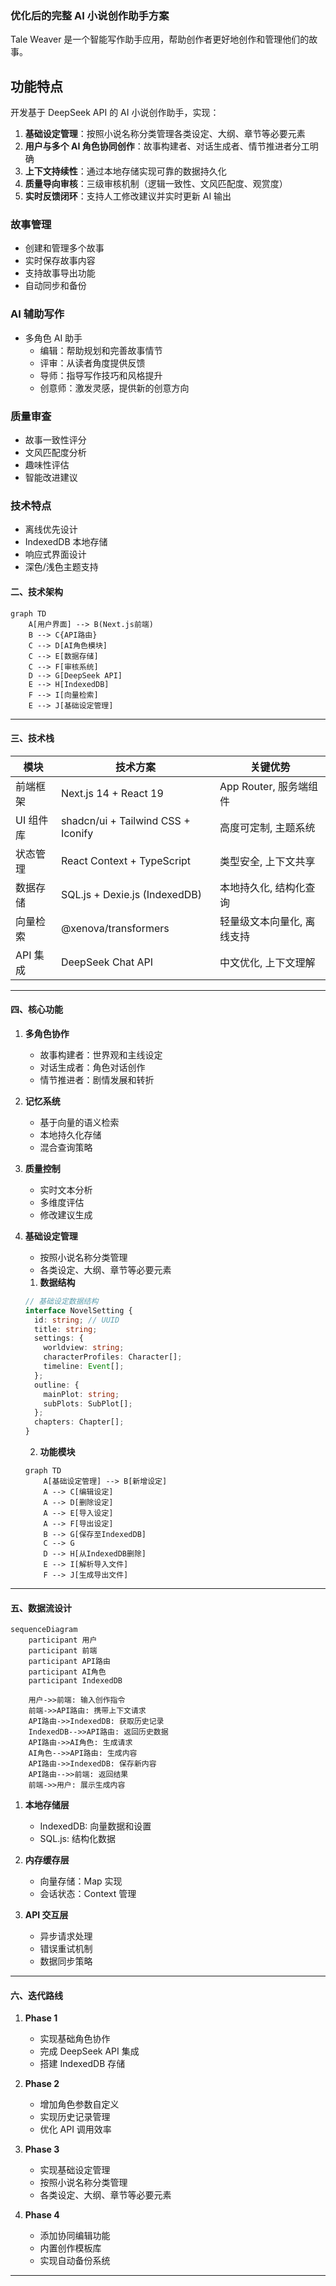### **优化后的完整 AI 小说创作助手方案**

Tale Weaver 是一个智能写作助手应用，帮助创作者更好地创作和管理他们的故事。

## 功能特点

开发基于 DeepSeek API 的 AI 小说创作助手，实现：

1. **基础设定管理**：按照小说名称分类管理各类设定、大纲、章节等必要元素
2. **用户与多个 AI 角色协同创作**：故事构建者、对话生成者、情节推进者分工明确
3. **上下文持续性**：通过本地存储实现可靠的数据持久化
4. **质量导向审核**：三级审核机制（逻辑一致性、文风匹配度、观赏度）
5. **实时反馈闭环**：支持人工修改建议并实时更新 AI 输出

### 故事管理

- 创建和管理多个故事
- 实时保存故事内容
- 支持故事导出功能
- 自动同步和备份

### AI 辅助写作

- 多角色 AI 助手
  - 编辑：帮助规划和完善故事情节
  - 评审：从读者角度提供反馈
  - 导师：指导写作技巧和风格提升
  - 创意师：激发灵感，提供新的创意方向

### 质量审查

- 故事一致性评分
- 文风匹配度分析
- 趣味性评估
- 智能改进建议

### 技术特点

- 离线优先设计
- IndexedDB 本地存储
- 响应式界面设计
- 深色/浅色主题支持

#### **二、技术架构**

```mermaid
graph TD
    A[用户界面] --> B(Next.js前端)
    B --> C{API路由}
    C --> D[AI角色模块]
    C --> E[数据存储]
    C --> F[审核系统]
    D --> G[DeepSeek API]
    E --> H[IndexedDB]
    F --> I[向量检索]
    E --> J[基础设定管理]
```

---

#### **三、技术栈**

| 模块      | 技术方案                           | 关键优势                   |
| --------- | ---------------------------------- | -------------------------- |
| 前端框架  | Next.js 14 + React 19              | App Router, 服务端组件     |
| UI 组件库 | shadcn/ui + Tailwind CSS + Iconify | 高度可定制, 主题系统       |
| 状态管理  | React Context + TypeScript         | 类型安全, 上下文共享       |
| 数据存储  | SQL.js + Dexie.js (IndexedDB)      | 本地持久化, 结构化查询     |
| 向量检索  | @xenova/transformers               | 轻量级文本向量化, 离线支持 |
| API 集成  | DeepSeek Chat API                  | 中文优化, 上下文理解       |

---

#### **四、核心功能**

1. **多角色协作**

   - 故事构建者：世界观和主线设定
   - 对话生成者：角色对话创作
   - 情节推进者：剧情发展和转折

2. **记忆系统**

   - 基于向量的语义检索
   - 本地持久化存储
   - 混合查询策略

3. **质量控制**

   - 实时文本分析
   - 多维度评估
   - 修改建议生成

4. **基础设定管理**

   - 按照小说名称分类管理
   - 各类设定、大纲、章节等必要元素

   1. **数据结构**

   ```typescript
   // 基础设定数据结构
   interface NovelSetting {
     id: string; // UUID
     title: string;
     settings: {
       worldview: string;
       characterProfiles: Character[];
       timeline: Event[];
     };
     outline: {
       mainPlot: string;
       subPlots: SubPlot[];
     };
     chapters: Chapter[];
   }
   ```

   2. **功能模块**

   ```mermaid
   graph TD
       A[基础设定管理] --> B[新增设定]
       A --> C[编辑设定]
       A --> D[删除设定]
       A --> E[导入设定]
       A --> F[导出设定]
       B --> G[保存至IndexedDB]
       C --> G
       D --> H[从IndexedDB删除]
       E --> I[解析导入文件]
       F --> J[生成导出文件]
   ```

---

#### **五、数据流设计**

```mermaid
sequenceDiagram
    participant 用户
    participant 前端
    participant API路由
    participant AI角色
    participant IndexedDB

    用户->>前端: 输入创作指令
    前端->>API路由: 携带上下文请求
    API路由->>IndexedDB: 获取历史记录
    IndexedDB-->>API路由: 返回历史数据
    API路由->>AI角色: 生成请求
    AI角色-->>API路由: 生成内容
    API路由->>IndexedDB: 保存新内容
    API路由-->>前端: 返回结果
    前端->>用户: 展示生成内容
```

1. **本地存储层**
   - IndexedDB: 向量数据和设置
   - SQL.js: 结构化数据
2. **内存缓存层**

   - 向量存储：Map 实现
   - 会话状态：Context 管理

3. **API 交互层**
   - 异步请求处理
   - 错误重试机制
   - 数据同步策略

---

#### **六、迭代路线**

1. **Phase 1**

   - 实现基础角色协作
   - 完成 DeepSeek API 集成
   - 搭建 IndexedDB 存储

2. **Phase 2**

   - 增加角色参数自定义
   - 实现历史记录管理
   - 优化 API 调用效率

3. **Phase 3**

   - 实现基础设定管理
   - 按照小说名称分类管理
   - 各类设定、大纲、章节等必要元素

4. **Phase 4**

   - 添加协同编辑功能
   - 内置创作模板库
   - 实现自动备份系统

---

